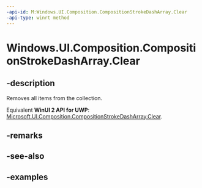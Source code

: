 ```yaml
---
-api-id: M:Windows.UI.Composition.CompositionStrokeDashArray.Clear
-api-type: winrt method
---
```


<!-- Method syntax.
public void CompositionStrokeDashArray.Clear()
-->

# Windows.UI.Composition.CompositionStrokeDashArray.Clear

## -description

Removes all items from the collection.

Equivalent **WinUI 2 API for UWP**: [Microsoft.UI.Composition.CompositionStrokeDashArray.Clear](/windows/winui/api/microsoft.ui.composition.compositionstrokedasharray.clear).

## -remarks

## -see-also

## -examples

